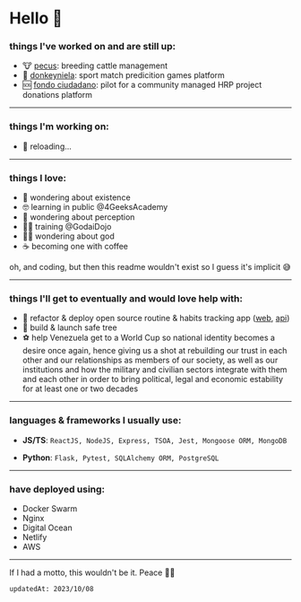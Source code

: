 # Hello 👋

### things I've worked on and are still up:

- 🐮 [pecus](https://pecus.app): breeding cattle management 
- 🐴 [donkeyniela](https://www.donkeyniela.games): sport match predicition games platform
- 🆘 [fondo ciudadano](https://fondociudadano.com): pilot for a community managed HRP project donations platform

-----

### things I'm working on:

- 🔋 reloading...

-----

### things I love:

- 🐲 wondering about existence
- 🤓 learning in public @4GeeksAcademy
- 🍄 wondering about perception
- 🐱‍👤 training @GodaiDojo
- 🧙‍♂️ wondering about god
- ☕ becoming one with coffee

oh, and coding, but then this readme wouldn't exist so I guess it's implicit 😅

-----

### things I'll get to eventually and would love help with:

- 🔨 refactor & deploy open source routine & habits tracking app ([web](https://github.com/ernestomedinam/tintrack-frontend), [api](https://github.com/ernestomedinam/tintrack-backend))
- 🌳 build & launch safe tree
- ⚽ help Venezuela get to a World Cup so national identity becomes a desire once again, hence giving us a shot at rebuilding our trust in each other and our relationships as members of our society, as well as our institutions and how the military and civilian sectors integrate with them and each other in order to bring political, legal and economic estability for at least one or two decades

-----

### languages & frameworks I usually use:

- **JS/TS**: `ReactJS, NodeJS, Express, TSOA, Jest, Mongoose ORM, MongoDB`

- **Python**: `Flask, Pytest, SQLAlchemy ORM, PostgreSQL`

-----

### have deployed using:

- Docker Swarm
- Nginx
- Digital Ocean
- Netlify
- AWS

-----

If I had a motto, this wouldn't be it. Peace ✌🏽

`updatedAt: 2023/10/08`